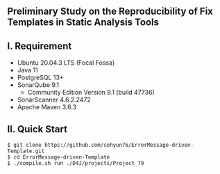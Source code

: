 ## Preliminary Study on the Reproducibility of Fix Templates in Static Analysis Tools

I. Requirement
--------------
- Ubuntu 20.04.3 LTS (Focal Fossa)
- Java 11
- PostgreSQL 13+
- SonarQube 9.1
    - Community Edition Version 9.1 (build 47736)
- SonarScanner 4.6.2.2472
- Apache Maven 3.6.3

II. Quick Start
--------------
```
$ git clone https://github.com/sohyun76/ErrorMessage-driven-Template.git 
$ cd ErrorMessage-driven-Template
$ ./compile.sh run ./D4J/projects/Project_79
```

